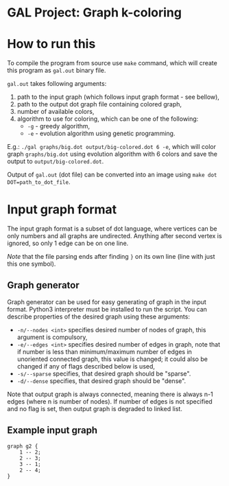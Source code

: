 # GAL Project: Graph k-coloring 

# How to run this
To compile the program from source use `make` command, which will create this program as `gal.out` binary file.

`gal.out` takes following arguments:
1. path to the input graph (which follows input graph format - see bellow),
2. path to the output dot graph file containing colored graph,
3. number of available colors,
4. algorithm to use for coloring, which can be one of the following:
    * `-g` - greedy algorithm,
    * `-e` - evolution algorithm using genetic programming.

E.g.: `./gal graphs/big.dot output/big-colored.dot 6 -e`, which will color graph `graphs/big.dot` using evolution 
algorithm with 6 colors and save the output to `output/big-colored.dot`.

Output of `gal.out` (dot file) can be converted into an image using `make dot DOT=path_to_dot_file`.

# Input graph format

The input graph format is a subset of dot language, where vertices can be only numbers and all graphs are undirected.
Anything after second vertex is ignored, so only 1 edge can be on one line.

_Note_ that the file parsing ends after finding `}` on its own line (line with just this one symbol).

## Graph generator
Graph generator can be used for easy generating of graph in the input format. Python3 interpreter must be installed to run the script. You can describe properties of the desired graph using these arguments:
- `-n/--nodes <int>` specifies desired number of nodes of graph, this argument is compulsory,
- `-e/--edges <int>` specifies desired number of edges in graph, note that if number is less than minimum/maximum number of edges in unoriented connected graph, this value is changed; it could also be changed if any of flags described below is used,
- `-s/--sparse` specifies, that desired graph should be "sparse". 
- `-d/--dense` specifies, that desired graph should be "dense". 

Note that output graph is always connected, meaning there is always n-1 edges (where n is number of nodes). If number of edges is not specified and no flag is set, then output graph is degraded to linked list. 

## Example input graph
```
graph g2 {
	1 -- 2;
	2 -- 3;
	3 -- 1;
	2 -- 4;
}
```

